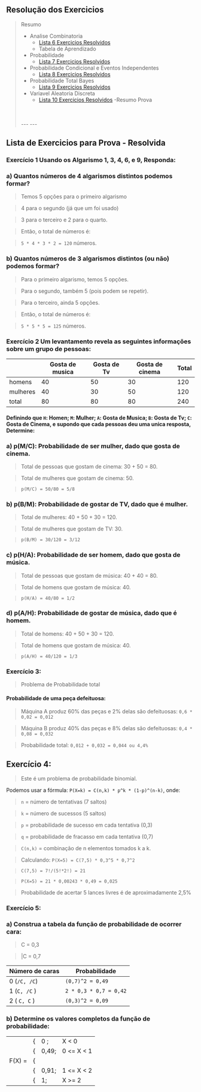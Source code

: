 ## Resolução dos Exercicios

> Resumo
>   - Analise Combinatoria
>       -  [Lista 6 Exercicios Resolvidos](/AnaliseCombinatoria/Readme.md)
>       - Tabela de Aprendizado
>   - Probabilidade
>       - [Lista 7 Exercicios Resolvidos](/Probabilidade/Readme.md)
>   - Probabilidade Condicional e Eventos Independentes
>       - [Lista 8 Exercicios Resolvidos](/Prob.CondicionalEventosIndependentes/Readme.md)
>   - Probabilidade Total Bayes
>       - [Lista 9 Exercicios Resolvidos](/ProbabilidadeTotal_Bayes/Readme.md)
>   - Variavel Aleatoria Discreta
>       - [Lista 10 Exercicios Resolvidos](/VariavelAleatoriaDiscreta/Readme.md)
>   -Resumo Prova
>       
> <br>
> <br>
> ---
> ---

## Lista de Exercicios para Prova - Resolvida 

### Exercício 1 Usando os Algarismo 1, 3, 4, 6, e 9, Responda:

### a) Quantos números de 4 algarismos distintos podemos formar?

> Temos 5 opções para o primeiro algarismo

> 4 para o segundo (já que um foi usado)

> 3 para o terceiro e 2 para o quarto.

> Então, o total de números é: 

> `5 * 4 * 3 * 2 = 120` números.


### b) Quantos números de 3 algarismos distintos (ou não) podemos formar?

> Para o primeiro algarismo, temos 5 opções.

> Para o segundo, também 5 (pois podem se repetir).

> Para o terceiro, ainda 5 opções.

> Então, o total de números é:

> `5 * 5 * 5 = 125` números.

### Exercício 2 Um levantamento revela as seguintes informações sobre um grupo de pessoas:

| | Gosta de musica | Gosta de Tv | Gosta de cinema | Total |
|---|---|---|---|---|
|homens| 40| 50 | 30 | 120|
|mulheres| 40| 30| 50| 120
|total|80|80|80|240|

#### Definindo que `H`: Homen; `M`: Mulher; `A`: Gosta de Musica; `B`: Gosta de Tv; `C`: Gosta de Cinema, e supondo que cada pessoas deu uma unica resposta, Determine:

### a) p(M/C): Probabilidade de ser mulher, dado que gosta de cinema.



> Total de pessoas que gostam de cinema: 30 + 50 = 80.
 
> Total de mulheres que gostam de cinema: 50.

> `p(M/C) = 50/80 = 5/8`


### b) p(B/M): Probabilidade de gostar de TV, dado que é mulher.

> Total de mulheres: 40 + 50 + 30 = 120.

> Total de mulheres que gostam de TV: 30.

> `p(B/M) = 30/120 = 3/12`

### c) p(H/A): Probabilidade de ser homem, dado que gosta de música.

> Total de pessoas que gostam de música: 40 + 40 = 80.

> Total de homens que gostam de música: 40.

> `p(H/A) = 40/80 = 1/2`

### d) p(A/H): Probabilidade de gostar de música, dado que é homem.

> Total de homens: 40 + 50 + 30 = 120.

> Total de homens que gostam de música: 40.

> `p(A/H) = 40/120 = 1/3`

### Exercício 3:

> Problema de Probabilidade total

#### Probabilidade de uma peça defeituosa:
> Máquina A produz 60% das peças e 2% delas são defeituosas: `0,6 * 0,02 = 0,012`


> Máquina B produz 40% das peças e 8% delas são defeituosas: `0,4 * 0,08 = 0,032`

> Probabilidade total: `0,012 + 0,032 = 0,044 ou 4,4%`

 
## Exercício 4:

> Este é um problema de probabilidade binomial.

Podemos usar a fórmula: `P(X=k) = C(n,k) * p^k * (1-p)^(n-k)`, onde:

>`n` = número de tentativas (7 saltos)

>`k` = número de sucessos (5 saltos)

>`p` = probabilidade de sucesso em cada tentativa (0,3)

>`q` = probabilidade de fracasso em cada tentativa (0,7)

>`C(n,k)` = combinação de n elementos tomados k a k.

>Calculando: `P(X=5) = C(7,5) * 0,3^5 * 0,7^2`

>`C(7,5) = 7!/(5!*2!) = 21`

>`P(X=5) = 21 * 0,00243 * 0,49 = 0,025`

> Probabilidade de acertar 5 lances livres é de aproximadamente 2,5% 


### Exercício 5:

### a) Construa a tabela da função de probabilidade de ocorrer cara:
> C = 0,3

> |C = 0,7

| Número de caras | Probabilidade | 
|---|---| 
| 0 (`/C, /C`) | `(0,7)^2 = 0,49` | 
| 1 (`C, /C` ) | `2 * 0,3 * 0,7 = 0,42` | 
| 2 ( `C, C` ) | `(0,3)^2 = 0,09` |

### b) Determine os valores completos da função de probabilidade: 

|  |  |   |   |
| - |  - | -  | --  | 
|   |{|   0 ;|X < 0 |   |
|   |{|0,49;| 0 <= X < 1 |
|F(X) =|{| |
|   |{|0,91;| 1 <= X < 2 |
|   |{|1;| X >= 2 |